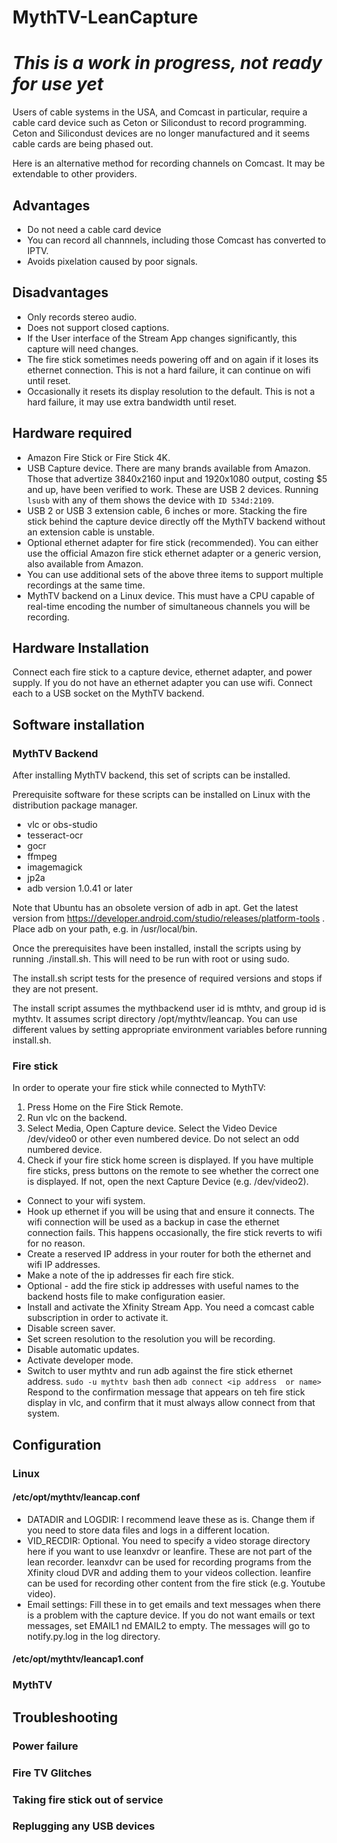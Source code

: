 # MythTV-LeanCapture

# ***This is a work in progress, not ready for use yet***

Users of cable systems in the USA, and Comcast in particular, require a cable card device such as Ceton or Silicondust to record programming. Ceton and Silicondust devices are no longer manufactured and it seems cable cards are being phased out.

Here is an alternative method for recording channels on Comcast. It may be extendable to other providers.

## Advantages

- Do not need a cable card device
- You can record all channnels, including those Comcast has converted to IPTV.
- Avoids pixelation caused by poor signals.

## Disadvantages

- Only records stereo audio.
- Does not support closed captions.
- If the User interface of the Stream App changes significantly, this capture will need changes.
- The fire stick sometimes needs powering off and on again if it loses its ethernet connection. This is not a hard failure, it can continue on wifi until reset.
- Occasionally it resets its display resolution to the default. This is not a hard failure, it may use extra bandwidth until reset.

## Hardware required

- Amazon Fire Stick or Fire Stick 4K.
- USB Capture device. There are many brands available from Amazon. Those that advertize 3840x2160 input and 1920x1080 output, costing $5 and up, have been verified to work. These are USB 2 devices. Running `lsusb` with any of them shows the device with `ID 534d:2109`.  
- USB 2 or USB 3 extension cable, 6 inches or more. Stacking the fire stick behind the capture device directly off the MythTV backend without an extension cable is unstable.
- Optional ethernet adapter for fire stick (recommended). You can either use the official Amazon fire stick ethernet adapter or a generic version, also available from Amazon.
- You can use additional sets of the above three items to support multiple recordings at the same time.
- MythTV backend on a Linux device. This must have a CPU capable of real-time encoding the number of simultaneous channels you will be recording.

## Hardware Installation

Connect each fire stick to a capture device, ethernet adapter, and power supply. If you do not have an ethernet adapter you can use wifi. Connect each to a USB socket on the MythTV backend.

## Software installation

### MythTV Backend

After installing MythTV backend, this set of scripts can be installed.

Prerequisite software for these scripts can be installed on Linux with the distribution package manager.
- vlc or obs-studio
- tesseract-ocr
- gocr
- ffmpeg
- imagemagick
- jp2a
- adb version 1.0.41 or later

Note that Ubuntu has an obsolete version of adb in apt. Get the latest version from https://developer.android.com/studio/releases/platform-tools . Place adb on your path, e.g. in /usr/local/bin.

Once the prerequisites have been installed, install the scripts using by running ./install.sh. This will need to be run with root or using sudo.

The install.sh script tests for the presence of required versions and stops if they are not present.

The install script assumes the mythbackend user id is mthtv, and group id is mythtv. It assumes script directory /opt/mythtv/leancap. You can use different values by setting appropriate environment variables before running install.sh.

### Fire stick

In order to operate your fire stick while connected to MythTV:

1. Press Home on the Fire Stick Remote. 
1. Run vlc on the backend. 
1. Select Media, Open Capture device. Select the Video Device /dev/video0 or other even numbered device. Do not select an odd numbered device.
2. Check if your fire stick home screen is displayed. If you have multiple fire sticks, press buttons on the remote to see whether the correct one is displayed. If not, open the next Capture Device (e.g. /dev/video2).

- Connect to your wifi system.
- Hook up ethernet if you will be using that and ensure it connects. The wifi connection will be used as a backup in case the ethernet connection fails. This happens occasionally, the fire stick reverts to wifi for no reason.
- Create a reserved IP address in your router for both the ethernet and wifi IP addresses.
- Make a note of the ip addresses fir each fire stick.
- Optional - add the fire stick ip addresses with useful names to the backend hosts file to make configuration easier.
- Install and activate the Xfinity Stream App. You need a comcast cable subscription in order to activate it.
- Disable screen saver.
- Set screen resolution to the resolution you will be recording.
- Disable automatic updates.
- Activate developer mode.
- Switch to user mythtv and run adb against the fire stick ethernet address. `sudo -u mythtv bash` then `adb connect <ip address  or name>` Respond to the confirmation message that appears on teh fire stick display in vlc, and confirm that it must always allow connect from that system.


## Configuration

### Linux

#### /etc/opt/mythtv/leancap.conf

- DATADIR and LOGDIR: I recommend leave these as is. Change them if you need to store data files and logs in a different location.
- VID_RECDIR: Optional. You need to specify a video storage directory here if you want to use leanxdvr or leanfire. These are not part of the lean recorder. leanxdvr can be used for recording programs from the Xfinity cloud DVR and adding them to your videos collection. leanfire can be used for recording other content from the fire stick (e.g. Youtube video).
- Email settings: Fill these in to get emails and text messages when there is a problem with the capture device. If you do not want emails or text messages, set EMAIL1 nd EMAIL2 to empty. The messages will go to notify.py.log in the log directory.


#### /etc/opt/mythtv/leancap1.conf


### MythTV

## Troubleshooting

### Power failure

### Fire TV Glitches

### Taking fire stick out of service

### Replugging any USB devices

